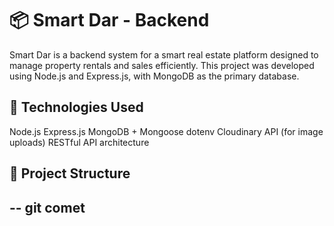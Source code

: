 # 📦 Smart Dar - Backend

Smart Dar is a backend system for a smart real estate platform designed to manage property rentals and sales efficiently. This project was developed using Node.js and Express.js, with MongoDB as the primary database.

## 🧰 Technologies Used

Node.js
Express.js
MongoDB + Mongoose
dotenv
Cloudinary API (for image uploads)
RESTful API architecture

## 📁 Project Structure

--
git comet
--
